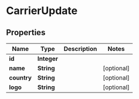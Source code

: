 # CarrierUpdate

## Properties
Name | Type | Description | Notes
------------ | ------------- | ------------- | -------------
**id** | **Integer** |  | 
**name** | **String** |  |  [optional]
**country** | **String** |  |  [optional]
**logo** | **String** |  |  [optional]
